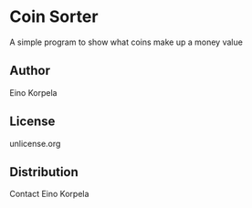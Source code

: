 Coin Sorter
==========

A simple program to show what coins make up a money value

Author
------

Eino Korpela

License
-------
unlicense.org

Distribution
------------
Contact Eino Korpela